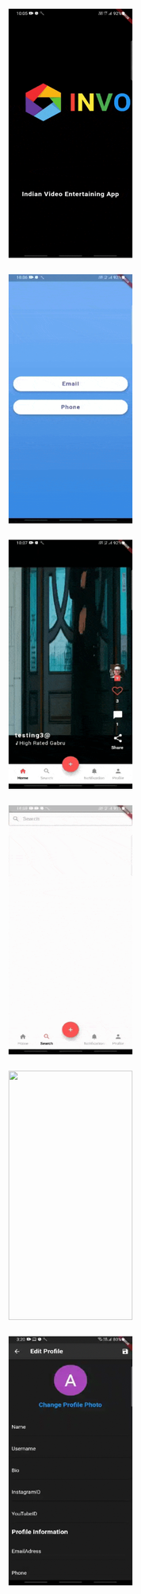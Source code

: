 <p align="center" style="margin-top: 30px;">
<img src="media/splash screen1.gif"  width="250" height="500" />
</p>
<p align="center" style="margin-top: 30px;">
<img src="media/email-page1.gif"  width="250" height="500" />
</p>
<p align="center" style="margin-top: 30px;">
<img src="media/home-page.gif"  width="250" height="500" />
</p>
<p align="center" style="margin-top: 30px;">
<img src="media/search3.gif"  width="250" height="500" />
</p>
<p align="center" style="margin-top: 30px;">
<img src="media/notification-list.gif"  width="250" height="500" />
</p>
<p align="center" style="margin-top: 30px;">
<img src="media/edit-screen2.gif"  width="250" height="500" />
</p>
